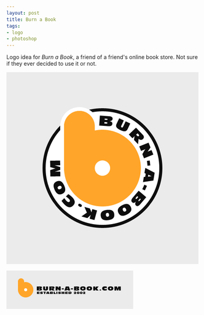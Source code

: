 ```yaml
---
layout: post
title: Burn a Book
tags:
- logo
- photoshop
---
```


Logo idea for _Burn a Book_, a friend of a friend's online book store. Not sure if they ever decided to use it or not.

![Burn a Book](https://github.com/lthr/burn-a-book/raw/master/burn-a-book-logo01-1.gif)


![Burn a Book](https://github.com/lthr/burn-a-book/raw/master/burn-a-book-logo01-3.gif)
